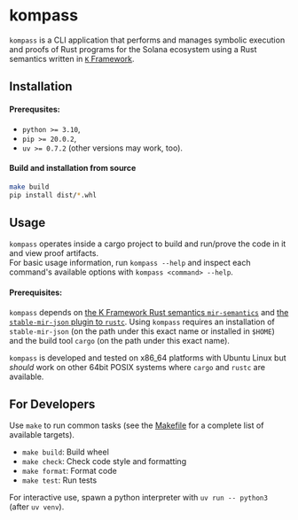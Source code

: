 # kompass

`kompass` is a CLI application that performs and manages symbolic execution and proofs of Rust programs for the Solana ecosystem using a Rust semantics written in [`K` Framework](https://kframework.org).

## Installation

#### Prerequsites: 
* `python >= 3.10`,
* `pip >= 20.0.2`,
* `uv >= 0.7.2` (other versions may work, too).

#### Build and installation from source

```bash
make build
pip install dist/*.whl
```

## Usage

`kompass` operates inside a cargo project to build and run/prove the code in it and view proof artifacts.  
For basic usage information, run `kompass --help` and inspect each command's available options with `kompass <command> --help`.

#### Prerequisites: 

`kompass` depends on [the K Framework Rust semantics `mir-semantics`](https://github.com/runtimeverification/mir-semantics)
and [the `stable-mir-json` plugin to `rustc`](https://github.com/runtimeverification/stable-mir-json).
Using `kompass` requires an installation of `stable-mir-json` (on the path under this exact name or installed in `$HOME`) 
and the build tool `cargo` (on the path under this exact name).

`kompass` is developed and tested on x86_64 platforms with Ubuntu Linux but _should_ work on other 64bit POSIX systems where `cargo` and `rustc` are available.

## For Developers

Use `make` to run common tasks (see the [Makefile](Makefile) for a complete list of available targets).

* `make build`: Build wheel
* `make check`: Check code style and formatting
* `make format`: Format code
* `make test`: Run tests

For interactive use, spawn a python interpreter with `uv run -- python3` (after `uv venv`).
